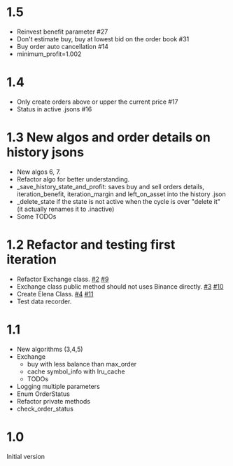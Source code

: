 # 1.5 
- Reinvest benefit parameter #27
- Don't estimate buy, buy at lowest bid on the order book #31
- Buy order auto cancellation #14
- minimum_profit=1.002

# 1.4
- Only create orders above or upper the current price #17
- Status in active .jsons #16

# 1.3 New algos and order details on history jsons
- New algos 6, 7.
- Refactor algo for better understanding.
- _save_history_state_and_profit: saves buy and sell orders details, iteration_benefit, iteration_margin and left_on_asset into the history .json
- _delete_state if the state is not active when the cycle is over "delete it" (it actually renames it to .inactive)
- Some TODOs

# 1.2 Refactor and testing first iteration
- Refactor Exchange class. [#2](https://github.com/Ciskam-Lab/elena/issues/2) [#9](https://github.com/Ciskam-Lab/elena/issues/9)
- Exchange class public method should not uses Binance directly. [#3](https://github.com/Ciskam-Lab/elena/issues/3) [#10](https://github.com/Ciskam-Lab/elena/issues/10) 
- Create Elena Class. [#4](https://github.com/Ciskam-Lab/elena/issues/4) [#11](https://github.com/Ciskam-Lab/elena/issues/11) 
- Test data recorder.

# 1.1
- New algorithms (3,4,5)
- Exchange 
  - buy with less balance than max_order
  - cache symbol_info with lru_cache
  - TODOs
- Logging multiple parameters
- Enum OrderStatus
- Refactor private methods
- check_order_status

# 1.0
Initial version